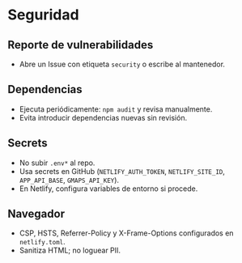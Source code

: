 # Seguridad

## Reporte de vulnerabilidades
- Abre un Issue con etiqueta `security` o escribe al mantenedor.

## Dependencias
- Ejecuta periódicamente: `npm audit` y revisa manualmente.
- Evita introducir dependencias nuevas sin revisión.

## Secrets
- No subir `.env*` al repo.
- Usa secrets en GitHub (`NETLIFY_AUTH_TOKEN`, `NETLIFY_SITE_ID`, `APP_API_BASE`, `GMAPS_API_KEY`).
- En Netlify, configura variables de entorno si procede.

## Navegador
- CSP, HSTS, Referrer-Policy y X-Frame-Options configurados en `netlify.toml`.
- Sanitiza HTML; no loguear PII.
